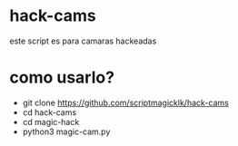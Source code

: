 # hack-cams
este script es para camaras hackeadas
# como usarlo?
* git clone https://github.com/scriptmagicklk/hack-cams
* cd hack-cams
* cd magic-hack
* python3 magic-cam.py  
